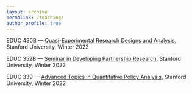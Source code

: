 ```yaml
---
layout: archive
permalink: /teaching/
author_profile: true
---
```


EDUC 430B — [Quasi-Experimental Research Designs and Analysis](https://explorecourses.stanford.edu/search?view=catalog&filter-coursestatus-Active=on&page=0&catalog=&q=EDUC430B), Stanford University, Winter 2022

EDUC 352B — [Seminar in Developing Partnership Research](https://explorecourses.stanford.edu/search?view=catalog&filter-coursestatus-Active=on&page=0&catalog=&academicYear=&q=EDUC352B&collapse=), Stanford University, Winter 2022

EDUC 339 — [Advanced Topics in Quantitative Policy Analysis](https://explorecourses.stanford.edu/search?view=catalog&filter-coursestatus-Active=on&page=0&catalog=&academicYear=&q=EDUC339&collapse=), Stanford University, Winter 2022
